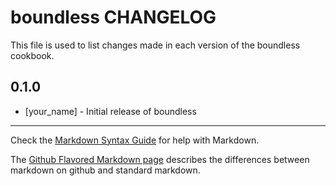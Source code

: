 boundless CHANGELOG
===================

This file is used to list changes made in each version of the boundless cookbook.

0.1.0
-----
- [your_name] - Initial release of boundless

- - -
Check the [Markdown Syntax Guide](http://daringfireball.net/projects/markdown/syntax) for help with Markdown.

The [Github Flavored Markdown page](http://github.github.com/github-flavored-markdown/) describes the differences between markdown on github and standard markdown.

